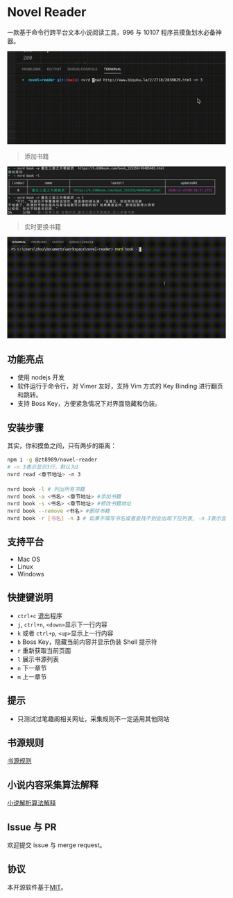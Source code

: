 # Novel Reader

一款基于命令行跨平台文本小说阅读工具，996 与 10107 程序员摸鱼划水必备神器。

![demo1](./demo/01.gif)

> 添加书籍

![demo2](./demo/02.jpg)

> 实时更换书籍

![demo2](./demo/03.gif)

## 功能亮点

- 使用 nodejs 开发
- 软件运行于命令行，对 Vimer 友好，支持 Vim 方式的 Key Binding 进行翻页和跳转。
- 支持 Boss Key，方便紧急情况下对界面隐藏和伪装。

## 安装步骤

其实，你和摸鱼之间，只有两步的距离：

```bash
npm i -g @zt8989/novel-reader
# -n 3表示显示3行，默认为1
nvrd read <章节地址> -n 3

nvrd book -l # 列出所有书籍
nvrd book -a <书名> <章节地址> #添加书籍
nvrd book -s <书名> <章节地址> #修改书籍地址
nvrd book --remove <书名> #删除书籍
nvrd book -r [书名] -n 3 # 如果不填写书名或者查找不到会出现下拉列表, -n 3表示显示3行，默认为1
```

## 支持平台

- Mac OS
- Linux
- Windows

## 快捷键说明

- `ctrl+c` 退出程序
- `j`, `ctrl+n`, `<down>`显示下一行内容
- `k` 或者 `ctrl+p`, `<up>`显示上一行内容
- `b` Boss Key，隐藏当前内容并显示伪装 Shell 提示符
- `r` 重新获取当前页面
- `l` 展示书源列表
- `n` 下一章节
- `m` 上一章节 

## 提示

- 只测试过笔趣阁相关网址，采集规则不一定适用其他网站

## 书源规则

[书源规则](./SOURCE.md)

## 小说内容采集算法解释

[小说解析算法解释](./Algorithm.md)

## Issue 与 PR

欢迎提交 issue 与 merge request。

## 协议

本开源软件基于[MIT](#)。

